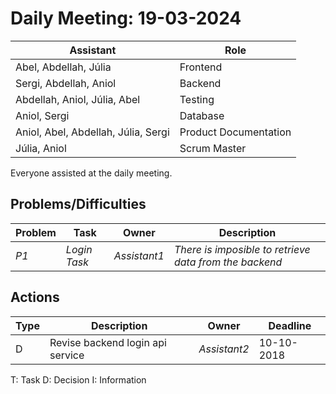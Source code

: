 # Daily Meeting: 19-03-2024

| **Assistant**                       | **Role**              |
| ----------------------------------- | --------------------- |
| Abel, Abdellah, Júlia               | Frontend              |
| Sergi, Abdellah, Aniol              | Backend               |
| Abdellah, Aniol, Júlia, Abel        | Testing               |
| Aniol, Sergi                        | Database              |
| Aniol, Abel, Abdellah, Júlia, Sergi | Product Documentation |
| Júlia, Aniol                        | Scrum Master          |

Everyone assisted at the daily meeting.

## Problems/Difficulties

| Problem | Task         | Owner        | Description                                            |
| ------- | ------------ | ------------ | ------------------------------------------------------ |
| _P1_    | _Login Task_ | _Assistant1_ | _There is imposible to retrieve data from the backend_ |

## Actions

| Type | Description                      | Owner        | Deadline   |
| ---- | -------------------------------- | ------------ | ---------- |
| D    | Revise backend login api service | _Assistant2_ | 10-10-2018 |

T: Task
D: Decision
I: Information
